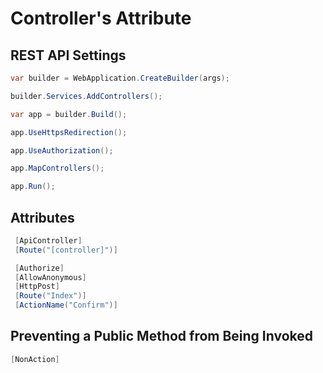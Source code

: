 # Controller's Attribute

## REST API Settings
``` cs title="program.cs"
var builder = WebApplication.CreateBuilder(args);

builder.Services.AddControllers();

var app = builder.Build();

app.UseHttpsRedirection();

app.UseAuthorization();

app.MapControllers();

app.Run();
```

## Attributes
``` cs title="Controllers"
 [ApiController]
 [Route("[controller]")]
```
``` cs title="Actions"
 [Authorize]
 [AllowAnonymous]
 [HttpPost]
 [Route("Index")]
 [ActionName("Confirm")]
```

## Preventing a Public Method from Being Invoked
``` cs title="program.cs"
[NonAction]
```


